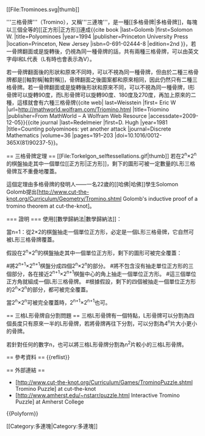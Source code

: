 [[File:Trominoes.svg|thumb]]

'''三格骨牌'''（Tromino），又稱'''三連塊'''，是一種[[多格骨牌|多格骨牌]]，每塊以三個全等的[[正方形|正方形]]連成<ref>{{cite book |last=Golomb |first=Solomon W. |title=Polyominoes |year=1994 |publisher=Princeton University Press |location=Princeton, New Jersey |isbn=0-691-02444-8 |edition=2nd }}</ref>，若一骨牌翻面或是旋轉後，仍視為同一種骨牌的話，共有兩種三格骨牌，可以由英文字母I和L代表（L有時也會表示為V）。

若一骨牌翻面後的形狀和原來不同時，可以不視為同一種骨牌，但由於二種三格骨牌都是[[軸對稱|軸對稱]]，骨牌翻面之後圖案都和原來相同，因此仍然只有二種三格骨牌。若一骨牌翻面或是旋轉後形狀和原來不同，可以不視為同一種骨牌，I形骨牌可以旋轉90度，而L形骨牌可以旋轉90度、180度及270度，再加上原來的二種，這樣就會有六種三格骨牌<ref>{{cite web| last=Weisstein |first= Eric W |url=http://mathworld.wolfram.com/Triomino.html |title=Triomino |publisher=From MathWorld – A Wolfram Web Resource |accessdate=2009-12-05}}</ref><ref>{{cite journal |last=Redelmeier |first=D. Hugh |year=1981 |title=Counting polyominoes: yet another attack |journal=Discrete Mathematics |volume=36 |pages=191–203 |doi=10.1016/0012-365X(81)90237-5}}</ref>。

== 三格骨牌定理 ==
[[File:Torkelgon_selftessellations.gif|thumb]]
若在2<sup>n</sup>×2<sup>n</sup>的棋盤抽走其中一個單位[[正方形|正方形]]，剩下的圖形可被一定數量的L形三格骨牌互不重疊地覆蓋。

這個定理由多格骨牌的發明人——一名22歲的[[哈佛|哈佛]]學生Solomon Golomb提出<ref>[http://www.cut-the-knot.org/Curriculum/Geometry/Tromino.shtml Golomb's inductive proof of a tromino theorem at cut-the-knot]</ref>。

=== 證明 ===
使用[[數學歸納法|數學歸納法]]：

當n=1：從2×2的棋盤抽走一個單位正方形，必定是一個L形三格骨牌，它自然可被L形三格骨牌覆蓋。

假設在2<sup>n</sup>×2<sup>n</sup>的棋盤抽走其中一個單位正方形，剩下的圖形可被完全覆蓋：

#將2<sup>n+1</sup>×2<sup>n+1</sup>棋盤分成四個2<sup>n</sup>×2<sup>n</sup>的部分。
#將不包含沒有抽走單位正方形的三個部分，各在接近2<sup>n+1</sup>×2<sup>n+1</sup>棋盤中心的角上抽走一個單位正方形。
#這三個單位正方角就組成一個L形三格骨牌。
#根據假設，剩下的四個被抽走一個單位正方形的2<sup>n</sup>×2<sup>n</sup>的部分，都可被完全覆蓋。

當2<sup>n</sup>×2<sup>n</sup>可被完全覆蓋時，2<sup>n+1</sup>×2<sup>n+1</sup>也可。

== 三格L形骨牌自分割問題 ==
三格L形骨牌有一個特點，L形骨牌可以分割為四個長度只有原來一半的L形骨牌，若將骨牌再往下分割，可以分割為4<sup>n</sup>片大小更小的骨牌。

若針對任何的數字n，也可以將三格L形骨牌分割為n<sup>2</sup>片較小的三格L形骨牌。

== 參考資料 ==
{{reflist}}

== 外部連結 ==
* [http://www.cut-the-knot.org/Curriculum/Games/TrominoPuzzle.shtml Tromino Puzzle] at cut-the-knot
* [http://www.amherst.edu/~nstarr/puzzle.html Interactive Tromino Puzzle] at Amherst College

{{Polyform}}

[[Category:多連塊|Category:多連塊]]